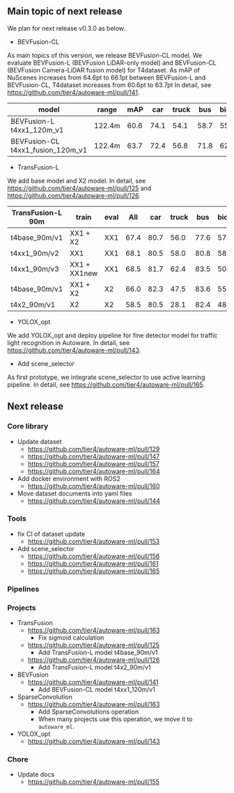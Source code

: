 ## Main topic of next release

We plan for next release v0.3.0 as below.

- BEVFusion-CL

As main topics of this version, we release BEVFusion-CL model.
We evaluate BEVFusion-L (BEVFusion LiDAR-only model) and BEVFusion-CL (BEVFusion Camera-LiDAR fusion model) for T4dataset.
As mAP of NuScenes increases from 64.6pt to 66.1pt between BEVFusion-L and BEVFusion-CL, T4dataset increases from 60.6pt to 63.7pt
In detail, see https://github.com/tier4/autoware-ml/pull/141.

| model                             | range  | mAP  | car  | truck | bus  | bicycle | pedestrian |
| --------------------------------- | ------ | ---- | ---- | ----- | ---- | ------- | ---------- |
| BEVFusion-L t4xx1_120m_v1         | 122.4m | 60.6 | 74.1 | 54.1  | 58.7 | 55.7    | 60.3       |
| BEVFusion-CL t4xx1_fusion_120m_v1 | 122.4m | 63.7 | 72.4 | 56.8  | 71.8 | 62.1    | 55.3       |

- TransFusion-L

We add base model and X2 model.
In detail, see https://github.com/tier4/autoware-ml/pull/125 and https://github.com/tier4/autoware-ml/pull/126.

| TransFusion-L 90m | train        | eval | All  | car  | truck | bus  | bicycle | pedestrian |
| ----------------- | ------------ | ---- | ---- | ---- | ----- | ---- | ------- | ---------- |
| t4base_90m/v1     | XX1 + X2     | XX1  | 67.4 | 80.7 | 56.0  | 77.6 | 57.4    | 65.5       |
| t4xx1_90m/v2      | XX1          | XX1  | 68.1 | 80.5 | 58.0  | 80.8 | 58.0    | 63.2       |
| t4xx1_90m/v3      | XX1 + XX1new | XX1  | 68.5 | 81.7 | 62.4  | 83.5 | 50.9    | 64.1       |
| t4base_90m/v1     | XX1 + X2     | X2   | 66.0 | 82.3 | 47.5  | 83.6 | 55.1    | 61.6       |
| t4x2_90m/v1       | X2           | X2   | 58.5 | 80.5 | 28.1  | 82.4 | 48.0    | 53.7       |

- YOLOX_opt

We add YOLOX_opt and deploy pipeline for fine detector model for traffic light recognition in Autoware.
In detail, see https://github.com/tier4/autoware-ml/pull/143.

- Add scene_selector

As first prototype, we integrate scene_selector to use active learning pipeline.
In detail, see https://github.com/tier4/autoware-ml/pull/165.

## Next release
### Core library

- Update dataset
  - <https://github.com/tier4/autoware-ml/pull/129>
  - <https://github.com/tier4/autoware-ml/pull/147>
  - <https://github.com/tier4/autoware-ml/pull/157>
  - <https://github.com/tier4/autoware-ml/pull/164>
- Add docker environment with ROS2
  - <https://github.com/tier4/autoware-ml/pull/160>
- Move dataset documents into yaml files
  - <https://github.com/tier4/autoware-ml/pull/144>

### Tools

- fix CI of dataset update
  - <https://github.com/tier4/autoware-ml/pull/153>
- Add scene_selector
  - <https://github.com/tier4/autoware-ml/pull/156>
  - <https://github.com/tier4/autoware-ml/pull/161>
  - <https://github.com/tier4/autoware-ml/pull/165>

### Pipelines

### Projects

- TransFusion
  - <https://github.com/tier4/autoware-ml/pull/163>
    - Fix sigmoid calculation
  - <https://github.com/tier4/autoware-ml/pull/125>
    - Add TransFusion-L model t4base_90m/v1
  - <https://github.com/tier4/autoware-ml/pull/126>
    - Add TransFusion-L model t4x2_90m/v1
- BEVFusion
  - <https://github.com/tier4/autoware-ml/pull/141>
    - Add BEVFusion-CL model t4xx1_120m/v1
- SparseConvolution
  - <https://github.com/tier4/autoware-ml/pull/163>
    - Add SparseConvolutions operation
    - When many projects use this operation, we move it to `autoware_ml`.
- YOLOX_opt
  - <https://github.com/tier4/autoware-ml/pull/143>

### Chore

- Update docs
  - <https://github.com/tier4/autoware-ml/pull/155>
